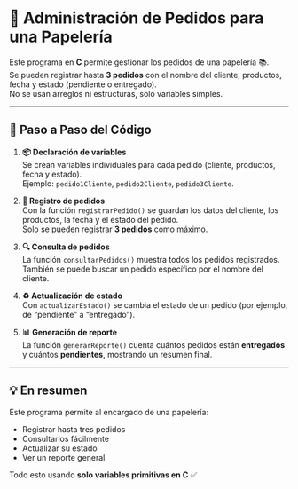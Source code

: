 # 🛒 Administración de Pedidos para una Papelería

Este programa en **C** permite gestionar los pedidos de una papelería 📚.  
Se pueden registrar hasta **3 pedidos** con el nombre del cliente, productos, fecha y estado (pendiente o entregado).  
No se usan arreglos ni estructuras, solo variables simples.

---

## 🧠 Paso a Paso del Código

1. **📦 Declaración de variables**  
   Se crean variables individuales para cada pedido (cliente, productos, fecha y estado).  
   Ejemplo: `pedido1Cliente`, `pedido2Cliente`, `pedido3Cliente`.

2. **📝 Registro de pedidos**  
   Con la función `registrarPedido()` se guardan los datos del cliente, los productos, la fecha y el estado del pedido.  
   Solo se pueden registrar **3 pedidos** como máximo.

3. **🔍 Consulta de pedidos**  
   La función `consultarPedidos()` muestra todos los pedidos registrados.  
   También se puede buscar un pedido específico por el nombre del cliente.

4. **♻️ Actualización de estado**  
   Con `actualizarEstado()` se cambia el estado de un pedido (por ejemplo, de “pendiente” a “entregado”).

5. **📊 Generación de reporte**  
   La función `generarReporte()` cuenta cuántos pedidos están **entregados** y cuántos **pendientes**, mostrando un resumen final.

---

## 💡 En resumen

Este programa permite al encargado de una papelería:
- Registrar hasta tres pedidos  
- Consultarlos fácilmente  
- Actualizar su estado  
- Ver un reporte general  

Todo esto usando **solo variables primitivas en C** ✅
